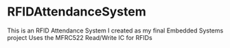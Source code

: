 # RFIDAttendanceSystem
This is an RFID Attendance System I created as my final Embedded Systems project
Uses the MFRC522 Read/Write IC for RFIDs
